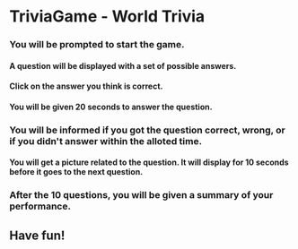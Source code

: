 # TriviaGame - World Trivia

### You will be prompted to start the game.  
#### A question will be displayed with a set of possible answers.
#### Click on the answer you think is correct.
#### You will be given 20 seconds to answer the question.

### You will be informed if you got the question correct, wrong, or if you didn't answer within the alloted time.
#### You will get a picture related to the question.  It will display for 10 seconds before it goes to the next question.

### After the 10 questions, you will be given a summary of your performance.

## Have fun!

